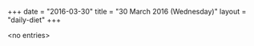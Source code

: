 +++
date = "2016-03-30"
title = "30 March 2016 (Wednesday)"
layout = "daily-diet"
+++

\<no entries\>